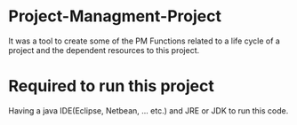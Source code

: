 # Project-Managment-Project
It was a tool to create some of the PM Functions related to a life cycle of a project and the dependent resources to this project.
# Required to run this project
Having a java IDE(Eclipse, Netbean, ... etc.) and JRE or JDK to run this code.

